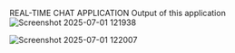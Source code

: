REAL-TIME CHAT
 APPLICATION
 Output of this application
![Screenshot 2025-07-01 121938](https://github.com/user-attachments/assets/7af33047-3af9-4808-a3cb-1430a31050e7)

![Screenshot 2025-07-01 122007](https://github.com/user-attachments/assets/e9f7d60d-f451-42a0-9fd9-22965280cc46)

